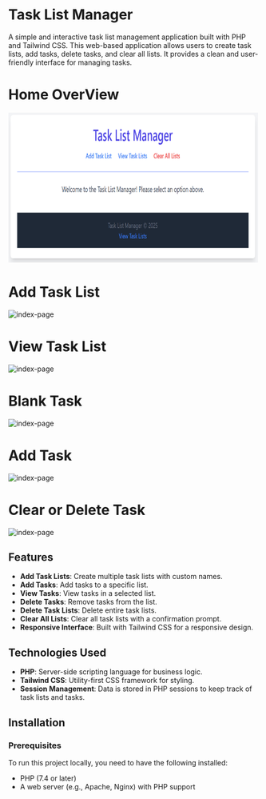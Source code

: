 # Task List Manager

A simple and interactive task list management application built with PHP and Tailwind CSS. This web-based application allows users to create task lists, add tasks, delete tasks, and clear all lists. It provides a clean and user-friendly interface for managing tasks.

# Home OverView
<img src="index.png" alt="index-page" width="500" height="300">


# Add Task List
<img src="images/add_task_list.png" alt="index-page" width="500" height="300">

# View Task List
<img src="images/view-task-list.png" alt="index-page" width="500" height="300">

# Blank Task
<img src="images/blanck-task.png" alt="index-page" width="500" height="300">

# Add Task
<img src="images/add-task.png" alt="index-page" width="500" height="300">

# Clear or Delete Task
<img src="images/clear-all-lists.png" alt="index-page" width="500" height="300">

## Features

- **Add Task Lists**: Create multiple task lists with custom names.
- **Add Tasks**: Add tasks to a specific list.
- **View Tasks**: View tasks in a selected list.
- **Delete Tasks**: Remove tasks from the list.
- **Delete Task Lists**: Delete entire task lists.
- **Clear All Lists**: Clear all task lists with a confirmation prompt.
- **Responsive Interface**: Built with Tailwind CSS for a responsive design.

## Technologies Used

- **PHP**: Server-side scripting language for business logic.
- **Tailwind CSS**: Utility-first CSS framework for styling.
- **Session Management**: Data is stored in PHP sessions to keep track of task lists and tasks.

## Installation

### Prerequisites

To run this project locally, you need to have the following installed:

- PHP (7.4 or later)
- A web server (e.g., Apache, Nginx) with PHP support
